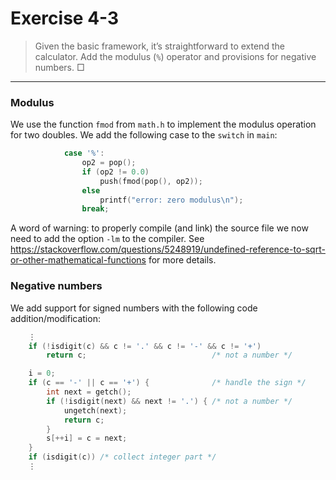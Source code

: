 # Exercise 4-3

> Given the basic framework, it’s straightforward to extend the calculator.
> Add the modulus (`%`) operator and provisions for negative numbers. □

---

### Modulus

We use the function `fmod` from `math.h` to implement the modulus operation for two doubles.
We add the following case to the `switch` in `main`:
```c
			case '%':
				op2 = pop();
				if (op2 != 0.0)
					push(fmod(pop(), op2));
				else
					printf("error: zero modulus\n");
				break;
```
A word of warning:
to properly compile (and link) the source file we now need to add the option `-lm` to the compiler. See https://stackoverflow.com/questions/5248919/undefined-reference-to-sqrt-or-other-mathematical-functions for more details.



### Negative numbers

We add support for signed numbers with the following code addition/modification:
```c
	⋮
	if (!isdigit(c) && c != '.' && c != '-' && c != '+')
		return c;                            /* not a number */

	i = 0;
	if (c == '-' || c == '+') {              /* handle the sign */
		int next = getch();
		if (!isdigit(next) && next != '.') { /* not a number */
			ungetch(next);
			return c;
		}
		s[++i] = c = next;
	}
	if (isdigit(c)) /* collect integer part */
	⋮
```
